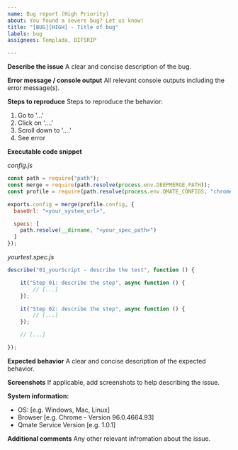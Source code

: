 ```yaml
---
name: Bug report (High Priority)
about: You found a severe bug? Let us know!
title: "[BUG][HIGH] - Title of bug"
labels: bug
assignees: Templada, DIFSRIP

---
```


**Describe the issue**
A clear and concise description of the bug.

**Error message / console output**
All relevant console outputs including the error message(s).

**Steps to reproduce**
Steps to reproduce the behavior:
1. Go to '...'
2. Click on '....'
3. Scroll down to '....'
4. See error

**Executable code snippet**

*config.js*
```js title="config"
const path = require("path");
const merge = require(path.resolve(process.env.DEEPMERGE_PATH));
const profile = require(path.resolve(process.env.QMATE_CONFIGS, "chrome.conf.js"));

exports.config = merge(profile.config, {
  baseUrl: "<your_system_url>",

  specs: [
    path.resolve(__dirname, "<your_spec_path>")
  ]
});
```

*yourtest.spec.js*
```js
describe("01_yourScript - describe the test", function () {

    it("Step 01: describe the step", async function () {
        // [...]
    });

    it("Step 02: describe the step", async function () {
        // [...]
    });

    // [...]

});
```

**Expected behavior**
A clear and concise description of the expected behavior.

**Screenshots**
If applicable, add screenshots to help describing the issue.

**System information:**
 - OS: [e.g. Windows, Mac, Linux]
 - Browser [e.g. Chrome - Version 96.0.4664.93]
 - Qmate Service Version [e.g. 1.0.1]

**Additional comments**
Any other relevant infromation about the issue.
